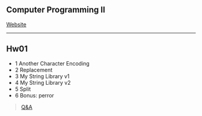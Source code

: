 ## Computer Programming II

[Website](https://sites.google.com/gapps.ntnu.edu.tw/neokent/teaching/2022spring-computer-programming-ii?authuser=0)

---

## Hw01
- 1 Another Character Encoding
- 2 Replacement
- 3 My String Library v1
- 4 My String Library v2
- 5 Split
- 6 Bonus: perror
> [Q&A](https://hackmd.io/@JacobLinCool/CP2-HW1-QA)